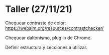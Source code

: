 # Taller (27/11/21)


Chequear contraste de color: https://webaim.org/resources/contrastchecker/

Chequear daltonismo, plug in de Chrome.

Definir estructura y secciones a utilizar.
